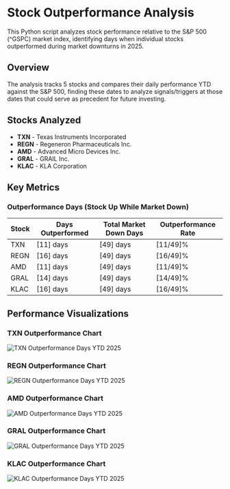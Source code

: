 # Stock Outperformance Analysis

This Python script analyzes stock performance relative to the S&P 500 (^GSPC) market index, identifying days when individual stocks outperformed during market downturns in 2025.

## Overview

The analysis tracks 5 stocks and compares their daily performance YTD against the S&P 500, finding these dates to analyze signals/triggers at those dates that could serve as precedent for future investing.

## Stocks Analyzed

- **TXN** - Texas Instruments Incorporated
- **REGN** - Regeneron Pharmaceuticals Inc.
- **AMD** - Advanced Micro Devices Inc.
- **GRAL** - GRAIL Inc.
- **KLAC** - KLA Corporation

## Key Metrics

### Outperformance Days (Stock Up While Market Down)

| Stock | Days Outperformed | Total Market Down Days | Outperformance Rate |
|-------|------------------|----------------------|-------------------|
| TXN   | [11] days         | [49] days             | [11/49]%            |
| REGN  | [16] days         | [49] days             | [16/49]%            |
| AMD   | [11] days         | [49] days             | [11/49]%            |
| GRAL  | [14] days         | [49] days             | [14/49]%            |
| KLAC  | [16] days         | [49] days             | [16/49]%            |

## Performance Visualizations

### TXN Outperformance Chart

![TXN Outperformance Days YTD 2025](https://github.com/user-attachments/assets/ff1aec2a-2f38-4f8c-909b-aa6da2ecbe83)

### REGN Outperformance Chart
![REGN Outperformance Days YTD 2025](https://github.com/user-attachments/assets/0a33bd9a-b0d9-4854-ad55-da834b87eeaa)

### AMD Outperformance Chart
![AMD Outperformance Days YTD 2025](https://github.com/user-attachments/assets/3c5ac1c3-13b0-4673-a035-a3986b4d9ec7)

### GRAL Outperformance Chart
![GRAL Outperformance Days YTD 2025](https://github.com/user-attachments/assets/2562d0d4-26e2-4108-99c1-fd71dbbc9edc)


### KLAC Outperformance Chart
![KLAC Outperformance Days YTD 2025](https://github.com/user-attachments/assets/7832225e-4f8a-49e4-bc5f-785d637d8071)
